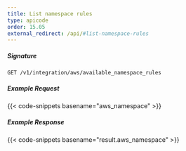 ```yaml
---
title: List namespace rules
type: apicode
order: 15.05
external_redirect: /api/#list-namespace-rules
---
```


##### Signature

`GET /v1/integration/aws/available_namespace_rules`

##### Example Request
{{< code-snippets basename="aws_namespace" >}}

##### Example Response
{{< code-snippets basename="result.aws_namespace" >}}
